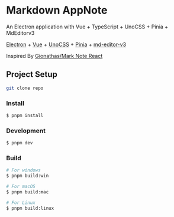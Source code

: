 # Markdown AppNote

An Electron application with Vue + TypeScript + UnoCSS + Pinia + MdEditorv3

[Electron](https://github.com/electron/electron) +
[Vue](https://github.com/vuejs/vue) +
[UnoCSS](https://github.com/unocss/unocss) +
[Pinia](https://github.com/vuejs/pinia) +
[md-editor-v3](https://github.com/imzbf/md-editor-v3)

Inspired By [Gionathas/Mark Note React](https://github.com/gionathas/NoteMark)

## Project Setup

```bash
git clone repo
```

### Install

```bash
$ pnpm install
```

### Development

```bash
$ pnpm dev
```

### Build

```bash
# For windows
$ pnpm build:win

# For macOS
$ pnpm build:mac

# For Linux
$ pnpm build:linux
```

